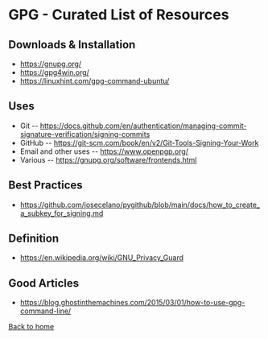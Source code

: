 # GPG - Curated List of Resources

## Downloads & Installation

- <https://gnupg.org/>
- <https://gpg4win.org/>
- <https://linuxhint.com/gpg-command-ubuntu/>

## Uses

- Git -- <https://docs.github.com/en/authentication/managing-commit-signature-verification/signing-commits>
- GitHub -- <https://git-scm.com/book/en/v2/Git-Tools-Signing-Your-Work>
- Email and other uses -- <https://www.openpgp.org/>
- Various -- <https://gnupg.org/software/frontends.html>

## Best Practices

- <https://github.com/josecelano/pygithub/blob/main/docs/how_to_create_a_subkey_for_signing.md>

## Definition

- <https://en.wikipedia.org/wiki/GNU_Privacy_Guard>

## Good Articles

- <https://blog.ghostinthemachines.com/2015/03/01/how-to-use-gpg-command-line/>

[Back to home](./index.md)
